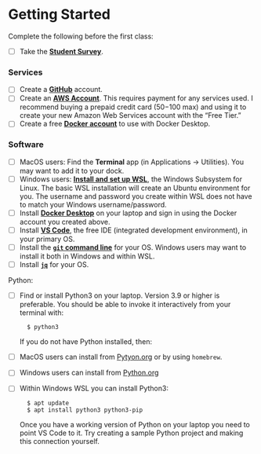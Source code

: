 # Getting Started

Complete the following before the first class:

- [ ] Take the [**Student Survey**]().

### Services

- [ ] Create a [**GitHub**](https://github.com/) account.
- [ ] Create an [**AWS Account**](https://signin.aws.amazon.com/signup?request_type=register). This requires payment for any services used. I recommend buying a prepaid credit card ($50-$100 max) and using it to create your new Amazon Web Services account with the “Free Tier.” 
- [ ] Create a free [**Docker account**](https://app.docker.com/signup) to use with Docker Desktop.

### Software

- [ ] MacOS users: Find the **Terminal** app (in Applications -> Utilities). You may want to add it to your dock.
- [ ] Windows users: [**Install and set up WSL**](https://learn.microsoft.com/en-us/windows/wsl/install), the Windows Subsystem for Linux. The basic WSL installation will create an Ubuntu environment for you. The username and password you create within WSL does not have to match your Windows username/password. 
- [ ] Install [**Docker Desktop**](https://www.docker.com/get-started/) on your laptop and sign in using the Docker account you created above.
- [ ] Install [**VS Code**](https://code.visualstudio.com/), the free IDE (integrated development environment), in your primary OS.
- [ ] Install the [**`git` command line**](https://git-scm.com/downloads) for your OS. Windows users may want to install it both in Windows and within WSL. 
- [ ] Install [**`jq`**](https://jqlang.github.io/jq/) for your OS.

Python:

- [ ] Find or install Python3 on your laptop. Version 3.9 or higher is preferable. You should be able to invoke it interactively from your terminal with:

        $ python3

    If you do not have Python installed, then:

- [ ] MacOS users can install from [Pytyon.org](https://www.python.org/downloads/) or by using `homebrew`.
- [ ] Windows users can install from [Python.org](https://www.python.org/downloads/)
- [ ] Within Windows WSL you can install Python3:

        $ apt update
        $ apt install python3 python3-pip

    Once you have a working version of Python on your laptop you need to point VS Code to it. Try creating a sample Python project and making this connection yourself.